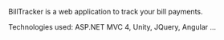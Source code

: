 
BillTracker is a web application to track your bill payments.

Technologies used: ASP.NET MVC 4, Unity, JQuery, Angular ...
